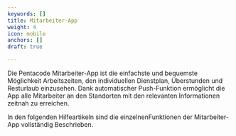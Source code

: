 ```yaml
---
keywords: []
title: Mitarbeiter-App
weight: 4
icon: mobile
anchors: []
draft: true

---
```

Die Pentacode Mitarbeiter-App ist die einfachste und bequemste Möglichkeit Arbeitszeiten, den individuellen Dienstplan, Überstunden und Resturlaub einzusehen. Dank automatischer Push-Funktion ermöglicht die App alle Mitarbeiter an den Standorten mit den relevanten Informationen zeitnah zu erreichen.

In den folgenden Hilfeartikeln sind die einzelnenFunktionen der Mitarbeiter-App vollständig Beschrieben.